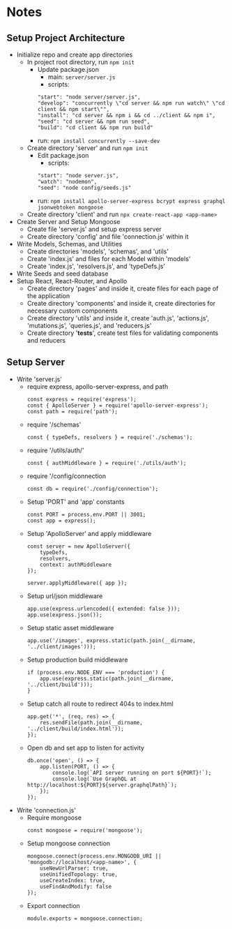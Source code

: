 # Notes

## Setup Project Architecture
* Initialize repo and create app directories
    * In project root directory, run ```npm init```
        * Update package.json
            * main: ```server/server.js```
            * scripts: 
            ```
            "start": "node server/server.js",
            "develop": "concurrently \"cd server && npm run watch\" \"cd client && npm start\"",
            "install": "cd server && npm i && cd ../client && npm i",
            "seed": "cd server && npm run seed",
            "build": "cd client && npm run build"
            ```
        * run: ```npm install concurrently --save-dev```
    * Create directory 'server' and run ```npm init```
        * Edit package.json
            * scripts: 
            ```
            "start": "node server.js",
            "watch": "nodemon",
            "seed": "node config/seeds.js"
            ```
        * run: ```npm install apollo-server-express bcrypt express graphql jsonwebtoken mongoose```
    * Create directory 'client' and run ```npx create-react-app <app-name>```
* Create Server and Setup Mongoose
    * Create file 'server.js' and setup express server
    * Create directory 'config' and file 'connection.js' within it
* Write Models, Schemas, and Utilities
    * Create directories 'models', 'schemas', and 'utils'
    * Create 'index.js' and files for each Model within 'models'
    * Create 'index.js', 'resolvers.js', and 'typeDefs.js'
* Write Seeds and seed database
* Setup React, React-Router, and Apollo
    * Create directory 'pages' and inside it, create files for each page of the application
    * Create directory 'components' and inside it, create directories for necessary custom components
    * Create directory 'utils' and inside it, create 'auth.js', 'actions.js', 'mutations.js', 'queries.js', and 'reducers.js'
    * Create directory '__tests__', create test files for validating components and reducers

## Setup Server
* Write 'server.js'
    * require express, apollo-server-express, and path
        ```
        const express = require('express');
        const { ApolloServer } = require('apollo-server-express');
        const path = require('path');
        ```
    * require '/schemas'
        ```
        const { typeDefs, resolvers } = require('./schemas');
        ```
    * require '/utils/auth/'
        ```
        const { authMiddleware } = require('./utils/auth');
        ```
    * require '/config/connection
        ```
        const db = require('./config/connection');
        ```
    * Setup 'PORT' and 'app' constants
        ```
        const PORT = process.env.PORT || 3001;
        const app = express();
        ```
    * Setup 'ApolloServer' and apply middleware
        ```
        const server = new ApolloServer({
            typeDefs,
            resolvers,
            context: authMiddleware
        });

        server.applyMiddleware({ app });
        ```
    * Setup url/json middleware
        ```
        app.use(express.urlencoded({ extended: false }));
        app.use(express.json());
        ```
    * Setup static asset middleware
        ```
        app.use('/images', express.static(path.join(__dirname, '../client/images')));
        ```
    * Setup production build middleware
        ```
        if (process.env.NODE_ENV === 'production') {
            app.use(express.static(path.join(__dirname, '../client/build')));
        }
        ```
    * Setup catch all route to redirect 404s to index.html
        ```
        app.get('*', (req, res) => {
            res.sendFile(path.join(__dirname, '../client/build/index.html'));
        });
        ```
    * Open db and set app to listen for activity
        ```
        db.once('open', () => {
            app.listen(PORT, () => {
                console.log(`API server running on port ${PORT}!`);
                console.log(`Use GraphQL at http://localhost:${PORT}${server.graphqlPath}`);
            });
        });
        ```
* Write 'connection.js'
    * Require mongoose
        ```
        const mongoose = require('mongoose');
        ```
    * Setup mongoose connection
        ```
        mongoose.connect(process.env.MONGODB_URI || 'mongodb://localhost/<app-name>', {
            useNewUrlParser: true,
            useUnifiedTopology: true,
            useCreateIndex: true,
            useFindAndModify: false
        });
        ```
    * Export connection
        ```
        module.exports = mongoose.connection;
        ```

